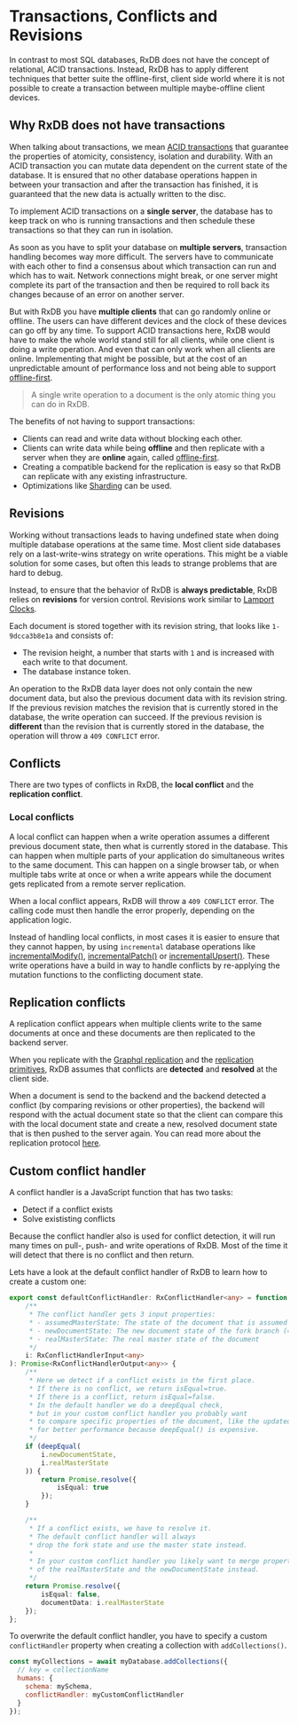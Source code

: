# Transactions, Conflicts and Revisions

In contrast to most SQL databases, RxDB does not have the concept of relational, ACID transactions. Instead, RxDB has to apply different techniques that better suite the offline-first, client side world where it is not possible to create a transaction between multiple maybe-offline client devices.

## Why RxDB does not have transactions

When talking about transactions, we mean [ACID transactions](https://en.wikipedia.org/wiki/ACID) that guarantee the properties of atomicity, consistency, isolation and durability.
With an ACID transaction you can mutate data dependent on the current state of the database. It is ensured that no other database operations happen in between your transaction and after the transaction has finished, it is guaranteed that the new data is actually written to the disc.

To implement ACID transactions on a **single server**, the database has to keep track on who is running transactions and then schedule these transactions so that they can run in isolation.

As soon as you have to split your database on **multiple servers**, transaction handling becomes way more difficult. The servers have to communicate with each other to find a consensus about which transaction can run and which has to wait. Network connections might break, or one server might complete its part of the transaction and then be required to roll back its changes because of an error on another server. 

But with RxDB you have **multiple clients** that can go randomly online or offline. The users can have different devices and the clock of these devices can go off by any time. To support ACID transactions here, RxDB would have to make the whole world stand still for all clients, while one client is doing a write operation. And even that can only work when all clients are online. Implementing that might be possible, but at the cost of an unpredictable amount of performance loss and not being able to support [offline-first](./offline-first.md).

> A single write operation to a document is the only atomic thing you can do in RxDB.

The benefits of not having to support transactions:

- Clients can read and write data without blocking each other.
- Clients can write data while being **offline** and then replicate with a server when they are **online** again, called [offline-first](./offline-first.md).
- Creating a compatible backend for the replication is easy so that RxDB can replicate with any existing infrastructure.
- Optimizations like [Sharding](./rx-storage-sharding.md) can be used.


## Revisions

Working without transactions leads to having undefined state when doing multiple database operations at the same time. Most client side databases rely on a last-write-wins strategy on write operations. This might be a viable solution for some cases, but often this leads to strange problems that are hard to debug.

Instead, to ensure that the behavior of RxDB is **always predictable**, RxDB relies on **revisions** for version control. Revisions work similar to [Lamport Clocks](https://martinfowler.com/articles/patterns-of-distributed-systems/lamport-clock.html).

Each document is stored together with its revision string, that looks like `1-9dcca3b8e1a` and consists of:
- The revision height, a number that starts with `1` and is increased with each write to that document.
- The database instance token.

An operation to the RxDB data layer does not only contain the new document data, but also the previous document data with its revision string. If the previous revision matches the revision that is currently stored in the database, the write operation can succeed. If the previous revision is **different** than the revision that is currently stored in the database, the operation will throw a `409 CONFLICT` error.

## Conflicts

There are two types of conflicts in RxDB, the **local conflict** and the **replication conflict**.

### Local conflicts

A local conflict can happen when a write operation assumes a different previous document state, then what is currently stored in the database. This can happen when multiple parts of your application do simultaneous writes to the same document. This can happen on a single browser tab, or when multiple tabs write at once or when a write appears while the document gets replicated from a remote server replication.

When a local conflict appears, RxDB will throw a `409 CONFLICT` error. The calling code must then handle the error properly, depending on the application logic.

Instead of handling local conflicts, in most cases it is easier to ensure that they cannot happen, by using `incremental` database operations like [incrementalModify()](./rx-document.md), [incrementalPatch()](./rx-document.md) or [incrementalUpsert()](./rx-collection.md). These write operations have a build in way to handle conflicts by re-applying the mutation functions to the conflicting document state.

## Replication conflicts

A replication conflict appears when multiple clients write to the same documents at once and these documents are then replicated to the backend server. 

When you replicate with the [Graphql replication](./replication-graphql.md) and the [replication primitives](./replication.md), RxDB assumes that conflicts are **detected** and **resolved** at the client side.

When a document is send to the backend and the backend detected a conflict (by comparing revisions or other properties), the backend will respond with the actual document state so that the client can compare this with the local document state and create a new, resolved document state that is then pushed to the server again. You can read more about the replication protocol [here](./replication.md#conflict-handling).


## Custom conflict handler

A conflict handler is a JavaScript function that has two tasks:
- Detect if a conflict exists
- Solve exististing conflicts 

Because the conflict handler also is used for conflict detection, it will run many times on pull-, push- and write operations of RxDB. Most of the time it will detect that there is no conflict and then return.

Lets have a look at the default conflict handler of RxDB to learn how to create a custom one:

```ts
export const defaultConflictHandler: RxConflictHandler<any> = function (
    /**
     * The conflict handler gets 3 input properties:
     * - assumedMasterState: The state of the document that is assumed to be on the master branch
     * - newDocumentState: The new document state of the fork branch (=client) that RxDB want to write to the master
     * - realMasterState: The real master state of the document
     */
    i: RxConflictHandlerInput<any>
): Promise<RxConflictHandlerOutput<any>> {
    /**
     * Here we detect if a conflict exists in the first place.
     * If there is no conflict, we return isEqual=true.
     * If there is a conflict, return isEqual=false.
     * In the default handler we do a deepEqual check,
     * but in your custom conflict handler you probably want
     * to compare specific properties of the document, like the updatedAt time,
     * for better performance because deepEqual() is expensive.
     */
    if (deepEqual(
        i.newDocumentState,
        i.realMasterState
    )) {
        return Promise.resolve({
            isEqual: true
        });
    }

    /**
     * If a conflict exists, we have to resolve it.
     * The default conflict handler will always
     * drop the fork state and use the master state instead.
     * 
     * In your custom conflict handler you likely want to merge properties
     * of the realMasterState and the newDocumentState instead.
     */
    return Promise.resolve({
        isEqual: false,
        documentData: i.realMasterState
    });
};
```

To overwrite the default conflict handler, you have to specify a custom `conflictHandler` property when creating a collection with `addCollections()`.


```js
const myCollections = await myDatabase.addCollections({
  // key = collectionName
  humans: {
    schema: mySchema,
    conflictHandler: myCustomConflictHandler
  }
});
```
